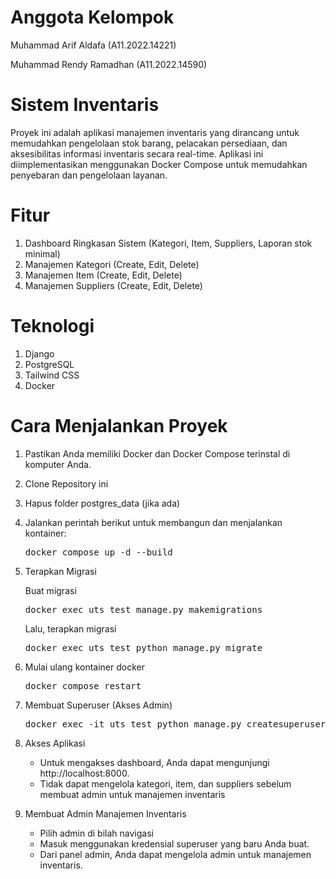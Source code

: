 # Anggota Kelompok

Muhammad Arif Aldafa (A11.2022.14221)

Muhammad Rendy Ramadhan (A11.2022.14590)

# Sistem Inventaris

Proyek ini adalah aplikasi manajemen inventaris yang dirancang untuk memudahkan pengelolaan stok barang, pelacakan persediaan, dan aksesibilitas informasi inventaris secara real-time. Aplikasi ini diimplementasikan menggunakan Docker Compose untuk memudahkan penyebaran dan pengelolaan layanan.

# Fitur

1. Dashboard Ringkasan Sistem (Kategori, Item, Suppliers, Laporan stok minimal) 
2. Manajemen Kategori (Create, Edit, Delete)
3. Manajemen Item (Create, Edit, Delete)
4. Manajemen Suppliers (Create, Edit, Delete)


# Teknologi
1. Django
2. PostgreSQL
3. Tailwind CSS
4. Docker

# Cara Menjalankan Proyek

1. Pastikan Anda memiliki Docker dan Docker Compose terinstal di komputer Anda.
2. Clone Repository ini
3. Hapus folder postgres_data (jika ada)
4. Jalankan perintah berikut untuk membangun dan menjalankan kontainer:
    <pre>docker compose up -d --build</pre>

5. Terapkan Migrasi
   
   Buat migrasi
   <pre>docker exec uts_test manage.py makemigrations</pre>

   Lalu, terapkan migrasi
   <pre>docker exec uts_test python manage.py migrate</pre>

6. Mulai ulang kontainer docker
   <pre>docker compose restart</pre>

7. Membuat Superuser (Akses Admin)
   <pre>docker exec -it uts_test python manage.py createsuperuser</pre>

8. Akses Aplikasi

   * Untuk mengakses dashboard, Anda dapat mengunjungi http://localhost:8000.
   * Tidak dapat mengelola kategori, item, dan suppliers sebelum membuat admin untuk manajemen inventaris

9. Membuat Admin Manajemen Inventaris

   * Pilih admin di bilah navigasi
   * Masuk menggunakan kredensial superuser yang baru Anda buat.
   * Dari panel admin, Anda dapat mengelola admin untuk manajemen inventaris.
